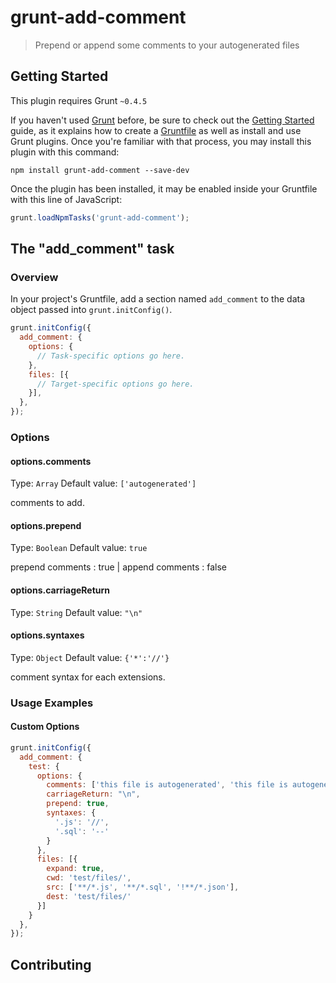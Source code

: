 # grunt-add-comment

> Prepend or append some comments to your autogenerated files

## Getting Started
This plugin requires Grunt `~0.4.5`

If you haven't used [Grunt](http://gruntjs.com/) before, be sure to check out the [Getting Started](http://gruntjs.com/getting-started) guide, as it explains how to create a [Gruntfile](http://gruntjs.com/sample-gruntfile) as well as install and use Grunt plugins. Once you're familiar with that process, you may install this plugin with this command:

```shell
npm install grunt-add-comment --save-dev
```

Once the plugin has been installed, it may be enabled inside your Gruntfile with this line of JavaScript:

```js
grunt.loadNpmTasks('grunt-add-comment');
```

## The "add_comment" task

### Overview
In your project's Gruntfile, add a section named `add_comment` to the data object passed into `grunt.initConfig()`.

```js
grunt.initConfig({
  add_comment: {
    options: {
      // Task-specific options go here.
    },
    files: [{
      // Target-specific options go here.
    }],
  },
});
```

### Options

#### options.comments
Type: `Array`
Default value: `['autogenerated']`

comments to add.

#### options.prepend
Type: `Boolean`
Default value: `true`

prepend comments : true | append comments : false

#### options.carriageReturn
Type: `String`
Default value: `"\n"`

#### options.syntaxes
Type: `Object`
Default value: `{'*':'//'}`

comment syntax for each extensions.

### Usage Examples

#### Custom Options

```js
grunt.initConfig({
  add_comment: {
    test: {
      options: {
        comments: ['this file is autogenerated', 'this file is autogenerated 2'],
        carriageReturn: "\n",
        prepend: true,
        syntaxes: {
          '.js': '//',
          '.sql': '--'
        }
      },
      files: [{
        expand: true,
        cwd: 'test/files/',
        src: ['**/*.js', '**/*.sql', '!**/*.json'],
        dest: 'test/files/'
      }]
    }
  },
});
```

## Contributing